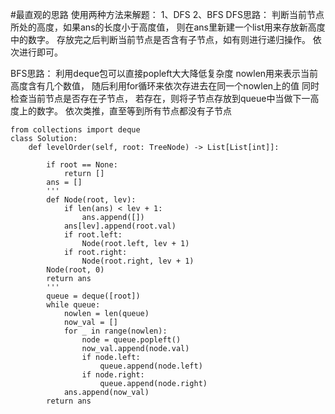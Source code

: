 #最直观的思路
使用两种方法来解题：
1、DFS 2、BFS
DFS思路：
判断当前节点所处的高度，如果ans的长度小于高度值，
则在ans里新建一个list用来存放新高度中的数字。
存放完之后判断当前节点是否含有子节点，如有则进行递归操作。
依次进行即可。

BFS思路：
利用deque包可以直接popleft大大降低复杂度
nowlen用来表示当前高度含有几个数值，
随后利用for循环来依次存进去在同一个nowlen上的值
同时检查当前节点是否存在子节点，
若存在，则将子节点存放到queue中当做下一高度上的数字。
依次类推，直至等到所有节点都没有子节点

```shell
from collections import deque
class Solution:
    def levelOrder(self, root: TreeNode) -> List[List[int]]:
        
        if root == None:
            return []
        ans = []
        '''
        def Node(root, lev):
            if len(ans) < lev + 1:
                ans.append([])
            ans[lev].append(root.val)
            if root.left:
                Node(root.left, lev + 1)
            if root.right:
                Node(root.right, lev + 1)
        Node(root, 0)
        return ans
        '''
        queue = deque([root])
        while queue:
            nowlen = len(queue)
            now_val = []
            for _ in range(nowlen):
                node = queue.popleft()
                now_val.append(node.val)
                if node.left:
                    queue.append(node.left)
                if node.right:
                    queue.append(node.right)
            ans.append(now_val)
        return ans

```


